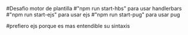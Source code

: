 #Desafio motor de plantilla
#"npm run start-hbs" para usar handlerbars
#"npm run start-ejs" para usar ejs
#"npm run start-pug" para usar pug

#prefiero ejs porque es mas entendible su sintaxis